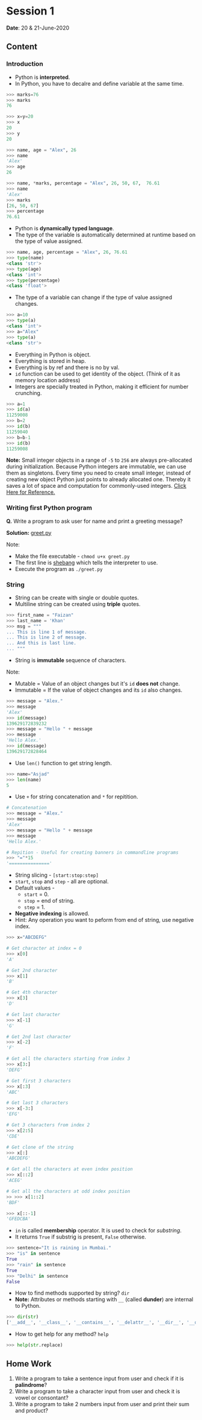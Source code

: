 # Session 1

**Date**: 20 & 21-June-2020

Content
-------

### Introduction

* Python is **interpreted**.
* In Python, you have to decalre and define variable at the same time.

```python
>>> marks=76
>>> marks
76

>>> x=y=20
>>> x
20
>>> y
20

>>> name, age = "Alex", 26
>>> name
'Alex'
>>> age
26

>>> name, *marks, percentage = "Alex", 26, 50, 67,  76.61
>>> name
'Alex'
>>> marks
[26, 50, 67]
>>> percentage
76.61
```

* Python is **dynamically typed language**.
* The type of the variable is automatically determined at runtime based on the type of value assigned.

```python
>>> name, age, percentage = "Alex", 26, 76.61
>>> type(name)
<class 'str'>
>>> type(age)
<class 'int'>
>>> type(percentage)
<class 'float'>
```

* The type of a variable can change if the type of value assigned changes. 

```python
>>> a=10
>>> type(a)
<class 'int'>
>>> a="Alex"
>>> type(a)
<class 'str'>
```

* Everything in Python is object. 
* Everything is stored in heap.
* Everything is by ref and there is no by val.
* `id` function can be used to get identity of the object. (Think of it as memory location address)
* Integers are specially treated in Python, making it efficient for number crunching.

```python
>>> a=1
>>> id(a)
11259008
>>> b=2
>>> id(b)
11259040
>>> b=b-1
>>> id(b)
11259008
```

**Note:** Small integer objects in a range of `-5` to `256` are always pre-allocated during initialization. Because Python integers are immutable, we can use them as singletons. Every time you need to create small integer, instead of creating new object Python just points to already allocated one. Thereby it saves a lot of space and computation for commonly-used integers. [Click Here for Reference.](https://rushter.com/blog/python-integer-implementation/)

### Writing first Python program

**Q.** Write a program to ask user for name and print a greeting message?

**Solution:** [greet.py](./greet.py)

Note:

* Make the file executable - `chmod u+x greet.py`
* The first line is [shebang](https://en.wikipedia.org/wiki/Shebang_(Unix)) which tells the interpreter to use.
* Execute the program as `./greet.py`

### String

* String can be create with single or double quotes.
* Multiline string can be created using **triple** quotes.

```python
>>> first_name = "Faizan"
>>> last_name = 'Khan'
>>> msg = """
... This is line 1 of message.
... This is line 2 of message.
... And this is last line.
... """
```

* String is **immutable** sequence of characters.

Note:
* Mutable = Value of an object changes but it's `id` **does not** change.
* Immutable = If the value of object changes and its `id` also changes.

```python
>>> message = "Alex."
>>> message
'Alex'
>>> id(message)
139629172839232
>>> message = "Hello " + message
>>> message
'Hello Alex.'
>>> id(message)
139629172828464
```

* Use `len()` function to get string length.

```python
>>> name="Asjad"
>>> len(name)
5
```

* Use `+` for string concatenation and `*` for repitition.

```python
# Concatenation
>>> message = "Alex."
>>> message
'Alex'
>>> message = "Hello " + message
>>> message
'Hello Alex.'

# Repition - Useful for creating banners in commandline programs
>>> "="*15
'==============='
```

* String slicing - `[start:stop:step]`
* `start`, `stop` and `step` - all are optional.
* Default values -
	* `start` = 0.
	* `stop`  = end of string.
	* `step`  = 1.
* **Negative indexing** is allowed.
* Hint: Any operation you want to peform from end of string, use negative index.

```python
>>> x="ABCDEFG"

# Get character at index = 0
>>> x[0]
'A'

# Get 2nd character
>>> x[1]
'B'

# Get 4th character
>>> x[3]
'D'

# Get last character
>>> x[-1]
'G'

# Get 2nd last character
>>> x[-2]
'F'

# Get all the characters starting from index 3
>>> x[3:]
'DEFG'

# Get first 3 characters
>>> x[:3]
'ABC'

# Get last 3 characters
>>> x[-3:]
'EFG'

# Get 3 characters from index 2
>>> x[2:5]
'CDE'

# Get clone of the string
>>> x[:]
'ABCDEFG'

# Get all the characters at even index position
>>> x[::2]
'ACEG'

# Get all the characters at odd index position
>> >>> x[1::2]
'BDF'

>>> x[::-1]
'GFEDCBA'
```

* `in` is called **membership** operator. It is used to check for *substring*.
* It returns `True` if substrig is present, `False` otherwise.

```python
>>> sentence="It is raining in Mumbai."
>>> "is" in sentence
True
>>> "rain" in sentence
True
>>> "Delhi" in sentence
False
```

* How to find methods supported by string? `dir`
* **Note:** Attributes or methods starting with `__` (called **dunder**) are internal to Python.

```python
>>> dir(str)
['__add__', '__class__', '__contains__', '__delattr__', '__dir__', '__doc__', '__eq__', '__format__', '__ge__', '__getattribute__', '__getitem__', '__getnewargs__', '__gt__', '__hash__', '__init__', '__init_subclass__', '__iter__', '__le__', '__len__', '__lt__', '__mod__', '__mul__', '__ne__', '__new__', '__reduce__', '__reduce_ex__', '__repr__', '__rmod__', '__rmul__', '__setattr__', '__sizeof__', '__str__', '__subclasshook__', 'capitalize', 'casefold', 'center', 'count', 'encode', 'endswith', 'expandtabs', 'find', 'format', 'format_map', 'index', 'isalnum', 'isalpha', 'isascii', 'isdecimal', 'isdigit', 'isidentifier', 'islower', 'isnumeric', 'isprintable', 'isspace', 'istitle', 'isupper', 'join', 'ljust', 'lower', 'lstrip', 'maketrans', 'partition', 'replace', 'rfind', 'rindex', 'rjust', 'rpartition', 'rsplit', 'rstrip', 'split', 'splitlines', 'startswith', 'strip', 'swapcase', 'title', 'translate', 'upper', 'zfill']
```

* How to get help for any method? `help`

```python
>>> help(str.replace)
```

Home Work
----------

1. Write a program to take a sentence input from user and check if it is **palindrome**?
2. Write a program to take a character input from user and check it is vowel or consontant?
3. Write a program to take 2 numbers input from user and print their sum and product?






